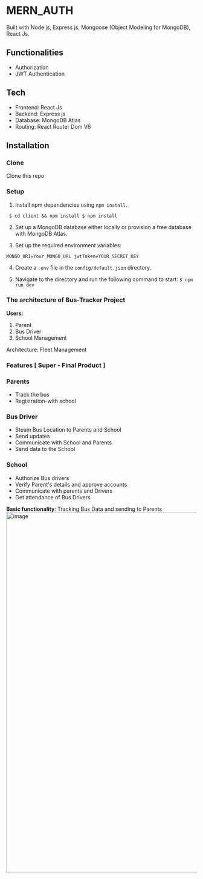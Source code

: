 # MERN_AUTH

Built with Node js, Express js, Mongoose (Object Modeling for MongoDB), React Js.

## Functionalities

- Authorization
- JWT Authentication

## Tech

- Frontend: React Js
- Backend: Express js
- Database: MongoDB Atlas
- Routing: React Router Dom V6

## Installation

### Clone

Clone this repo 

### Setup

1. Install npm dependencies using `npm install`.

` 
$ cd client && npm install
$ npm install `

2. Set up a MongoDB database either locally or provision a free database with MongoDB Atlas.

3. Set up the required environment variables:

` MONGO_URI=Your_MONGO_URL
jwtToken=YOUR_SECRET_KEY `

4. Create a `.env` file in the `config/default.json` directory.

5. Navigate to the directory and run the following command to start:
``` $ npm run dev ```

### The architecture of ************************Bus-Tracker************************ Project

**Users:**

1. Parent
2. Bus Driver
3. School Management

Architecture: Fleet Management 

### Features [ Super - Final Product ]

### Parents

- Track the bus
- Registration-with school

### Bus Driver

- Steam Bus Location to Parents and School
- Send updates
- Communicate with School and Parents
- Send data to the School

### School

- Authorize Bus drivers
- Verify Parent's details and approve accounts
- Communicate with parents and Drivers
- Get attendance of Bus Drivers

**Basic functionality**: Tracking Bus Data and sending to Parents
<img width="955" alt="image" src="https://user-images.githubusercontent.com/95038380/224652507-978f756d-78ff-42f2-a6a4-aa53cf45e4fb.png">
